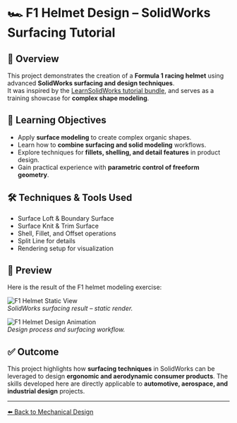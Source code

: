 # 🏎️ F1 Helmet Design – SolidWorks Surfacing Tutorial  

## 📌 Overview  
This project demonstrates the creation of a **Formula 1 racing helmet** using advanced **SolidWorks surfacing and design techniques**.  
It was inspired by the [LearnSolidWorks tutorial bundle](https://learnsolidworks.com/master-bundle-trial), and serves as a training showcase for **complex shape modeling**.  

## 🎯 Learning Objectives  
- Apply **surface modeling** to create complex organic shapes.  
- Learn how to **combine surfacing and solid modeling** workflows.  
- Explore techniques for **fillets, shelling, and detail features** in product design.  
- Gain practical experience with **parametric control of freeform geometry**.  

## 🛠️ Techniques & Tools Used  
- Surface Loft & Boundary Surface  
- Surface Knit & Trim Surface  
- Shell, Fillet, and Offset operations  
- Split Line for details  
- Rendering setup for visualization  

## 📸 Preview  
Here is the result of the F1 helmet modeling exercise:  

![F1 Helmet Static View](../assets/f1helmet.png)  
*SolidWorks surfacing result – static render.*  

![F1 Helmet Design Animation](../assets/f1helmet.gif)  
*Design process and surfacing workflow.*  

## ✅ Outcome  
This project highlights how **surfacing techniques** in SolidWorks can be leveraged to design **ergonomic and aerodynamic consumer products**. The skills developed here are directly applicable to **automotive, aerospace, and industrial design** projects.  

---

[⬅️ Back to Mechanical Design](../README.md#️-mechanical-design)

